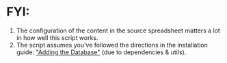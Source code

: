 # FYI:
1. The configuration of the content in the source spreadsheet matters a lot in how well this script works.
2. The script assumes you've followed the directions in the installation guide: ["Adding the Database"](../README.md) (due to dependencies & utils).
